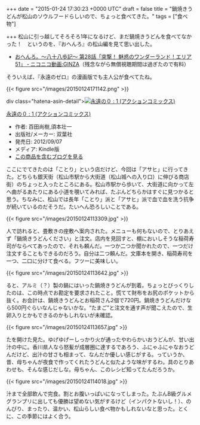 
+++
date = "2015-01-24 17:30:23 +0000 UTC"
draft = false
title = "鍋焼きうどんが松山のソウルフードらしいので、ちょっと食べてきた。"
tags = ["食べ物"]

+++
松山に引っ越してそろそろ1年になるけど、まだ鍋焼きうどんを食べてなかった！　というのを、『おへんろ』の松山編を見て思い出した。

<ul>
<li><a href="http://www.nicovideo.jp/watch/1420512625">おへんろ。～八十八歩記～ 第28話「突撃！ 魅惑のワンダーランド！エリア51」 ‐ ニコニコ動画:GINZA</a>（残念ながら無償視聴期間は過ぎたので有料）</li>
</ul>そういえば、『永遠のゼロ』の漫画版でも主人公が食べてたね。

{{< figure src="/images/20150124171142.png"  >}}

div class="hatena-asin-detail"><a href="http://www.amazon.co.jp/exec/obidos/ASIN/B009DBYYCC/bestylesnet-22/"><img src="http://ecx.images-amazon.com/images/I/41SHNlUeCxL._SL160_.jpg" class="hatena-asin-detail-image" alt="永遠の０ : 1 (アクションコミックス)" title="永遠の０ : 1 (アクションコミックス)"/></a><div class="hatena-asin-detail-info"><a href="http://www.amazon.co.jp/exec/obidos/ASIN/B009DBYYCC/bestylesnet-22/">永遠の０ : 1 (アクションコミックス)</a><ul><li><span class="hatena-asin-detail-label">作者:</span> 百田尚樹,須本壮一</li><li><span class="hatena-asin-detail-label">出版社/メーカー:</span> 双葉社</li><li><span class="hatena-asin-detail-label">発売日:</span> 2012/09/07</li><li><span class="hatena-asin-detail-label">メディア:</span> Kindle版</li><li><a href="http://d.hatena.ne.jp/asin/B009DBYYCC/bestylesnet-22" target="_blank">この商品を含むブログを見る</a></li></ul></div><div class="hatena-asin-detail-foot"></div></div>ここにでてきたのは「ことり」という店だけど、今回は「アサヒ」に行ってきた。どちらも銀天街（松山市駅から大街道（松山城への入り口）に伸びる商店街）のちょっと入ったところにある。松山市駅から歩いて、大街道に向かって左へ曲がるあたりにある小道を覗いてみれば、たぶんどちらかはすぐに見つかると思う。ちなみに、松山では長年「ことり」派と「アサヒ」派で血で血を洗う抗争が続いているのだそうだ。たいへん恐ろしいことである。

{{< figure src="/images/20150124113309.jpg"  >}}

人で訪れると、畳敷きの座敷へ案内された。メニューも何もないので、とりあえず「鍋焼きうどんください」と注文。店内を見回すと、棚においしそうな稲荷寿司がならべてあったので、それも頼んだ。一つか二つか聞かれたので、一つだけ注文することもできるのだろう。自分は二つ頼んだ。文庫本を開き、稲荷寿司を一つ、二口に分けて食べる。フツーに美味しい。

{{< figure src="/images/20150124113642.jpg"  >}}

ると、アルミ（？）製の鍋にはいった鍋焼きうどんが到着。ちょっとびっくりしたのは、この時点でお勘定を要求されたこと。慌てて財布をお尻のポケットから抜く。お会計は、鍋焼きうどんとお稲荷さん2個で720円。鍋焼きうどんだけなら500円ぐらいなんじゃないかな。“たまご”と注文を通す声が聞こえたので、生卵入りとかもできるのかもしれないが未確認。

{{< figure src="/images/20150124113657.jpg"  >}}

たを開けた見た。ゆげゆげーしっかり火が通ったやわらかいおうどんが、甘い出汁の中に。香川県人なら怒髪が成層圏に達するであろう、ふにゃふにゃなおうどんだけど、出汁の甘さも相まって、なんだか優しい感じがする。っていうか、昔、母ちゃんが夜食で作ってくれたうどんと似たような味がするわ。具のとりあわせも、そんな感じだしな。母ちゃん、このレシピ知ってたんだろうか。

{{< figure src="/images/20150124114018.jpg"  >}}

汁まで全部飲んで完食。割とお腹いっぱいになってしまった。たぶんB級グルメグランプリに出しても優勝は望めない気がするけど（インパクトないし！）、のんびり、まったり、温かい、松山らしい食べ物かもしれないなと思った。とくに、この季節にはよく合う。


